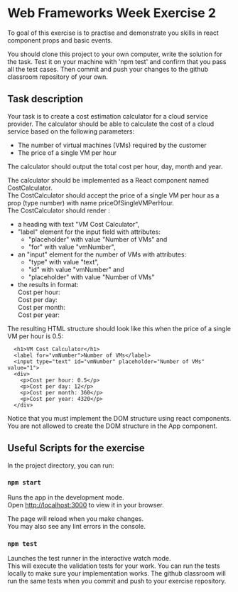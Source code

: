 # Web Frameworks Week Exercise 2

To goal of this exercise is to practise and demonstrate you skills in react component props and basic events.

You should clone this project to your own computer, write the solution for the task. Test it on your machine with 'npm test' and confirm that you pass all the test cases. Then commit and push your changes to the github classroom repository of your own.

## Task description

Your task is to create a cost estimation calculator for a cloud service provider.
The calculator should be able to calculate the cost of a cloud service based on the
following parameters:

- The number of virtual machines (VMs) required by the customer
- The price of a single VM per hour

The calculator should output the total cost per hour, day, month and year.

The calculator should be implemented as a React component named CostCalculator.\
The CostCalculator should accept the price of a single VM per hour as a prop (type number) with name priceOfSingleVMPerHour.\
The CostCalculator should render :
- a heading with text "VM Cost Calculator",
- "label" element for the input field with attributes:
    * "placeholder" with value "Number of VMs" and
    * "for" with value "vmNumber",
- an "input" element for the number of VMs with attributes:
    * "type" with value "text",
    * "id" with value "vmNumber" and
    * "placeholder" with value "Number of VMs"
- the results in format:\
Cost per hour: <cost>\
Cost per day: <cost>\
Cost per month: <cost>\
Cost per year: <cost>

The resulting HTML structure should look like this when the price of a single VM per hour is 0.5:

```
  <h1>VM Cost Calculator</h1>
  <label for="vmNumber">Number of VMs</label>
  <input type="text" id="vmNumber" placeholder="Number of VMs" value="1">
  <div>
    <p>Cost per hour: 0.5</p>
    <p>Cost per day: 12</p>
    <p>Cost per month: 360</p>
    <p>Cost per year: 4320</p>
  </div>
```

Notice that you must implement the DOM structure using react components. You are not allowed to
create the DOM structure in the App component.

## Useful Scripts for the exercise

In the project directory, you can run:

### `npm start`

Runs the app in the development mode.\
Open [http://localhost:3000](http://localhost:3000) to view it in your browser.

The page will reload when you make changes.\
You may also see any lint errors in the console.

### `npm test`

Launches the test runner in the interactive watch mode.\
This will execute the validation tests for your work. You can run the tests locally to make sure your implementation works. The github classroom will run the same tests when you commit and push to your exercise repository.
